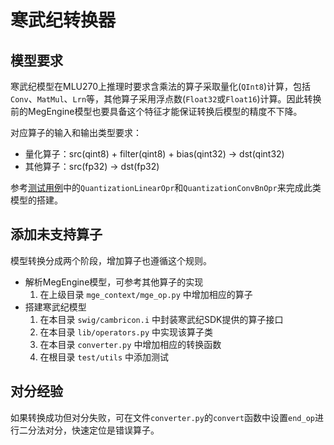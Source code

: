 # 寒武纪转换器

## 模型要求

寒武纪模型在MLU270上推理时要求含乘法的算子采取量化(`QInt8`)计算，包括`Conv`、`MatMul`、`Lrn`等，其他算子采用浮点数(`Float32`或`Float16`)计算。因此转换前的MegEngine模型也要具备这个特征才能保证转换后模型的精度不下降。

对应算子的输入和输出类型要求：

- 量化算子：src(qint8) + filter(qint8) + bias(qint32) -> dst(qint32)
- 其他算子：src(fp32) -> dst(fp32)

参考[测试用例](test/quantization_utils.py)中的`QuantizationLinearOpr`和`QuantizationConvBnOpr`来完成此类模型的搭建。


## 添加未支持算子

模型转换分成两个阶段，增加算子也遵循这个规则。

- 解析MegEngine模型，可参考其他算子的实现
    1. 在上级目录 `mge_context/mge_op.py` 中增加相应的算子
- 搭建寒武纪模型
    1. 在本目录 `swig/cambricon.i` 中封装寒武纪SDK提供的算子接口
    2. 在本目录 `lib/operators.py` 中实现该算子类
    3. 在本目录 `converter.py` 中增加相应的转换函数
    4. 在根目录 `test/utils` 中添加测试

## 对分经验

如果转换成功但对分失败，可在文件`converter.py`的`convert`函数中设置`end_op`进行二分法对分，快速定位是错误算子。